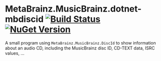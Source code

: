 # MetaBrainz.MusicBrainz.dotnet-mbdiscid [![Build Status](https://img.shields.io/appveyor/build/zastai/metabrainz-musicbrainz-dotnet-mbdiscid)](https://ci.appveyor.com/project/Zastai/metabrainz-musicbrainz-dotnet-mbdiscid) [![NuGet Version](https://img.shields.io/nuget/v/MetaBrainz.MusicBrainz.dotnet-mbdiscid)](https://www.nuget.org/packages/MetaBrainz.MusicBrainz.dotnet-mbdiscid)

A small program using `MetaBrainz.MusicBrainz.DiscId` to show information about an audio CD, including the MusicBrainz disc ID, CD-TEXT data, ISRC values, ...
